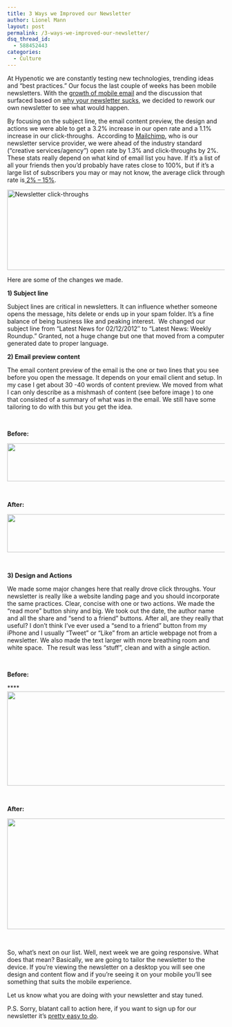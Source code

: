 ```yaml
---
title: 3 Ways we Improved our Newsletter
author: Lionel Mann
layout: post
permalink: /3-ways-we-improved-our-newsletter/
dsq_thread_id:
  - 588452443
categories:
  - Culture
---
```

At Hypenotic we are constantly testing new technologies, trending ideas and &#8220;best practices.&#8221; Our focus the last couple of weeks has been mobile newsletters. With the [growth of mobile email][1] and the discussion that surfaced based on [why your newsletter sucks][2], we decided to rework our own newsletter to see what would happen.

By focusing on the subject line, the email content preview, the design and actions we were able to get a 3.2% increase in our open rate and a 1.1% increase in our click-throughs.  According to [Mailchimp][3], who is our newsletter service provider, we were ahead of the industry standard (&#8220;creative services/agency&#8221;) open rate by 1.3% and click-throughs by 2%. These stats really depend on what kind of email list you have. If it&#8217;s a list of all your friends then you&#8217;d probably have rates close to 100%, but if it&#8217;s a large list of subscribers you may or may not know, the average click through rate is<a href="http://www.lyris.com/email-marketing/85-Average-Email-Click-Through-Rate" target="_blank"> 2% &#8211; 15%</a>.

<img class="aligncenter size-full wp-image-8611" title="opens-click-throughs" src="http://hypenotic.com/wordpress/wp-content/uploads/2012/02/opens-click-throughs.gif" alt="Newsletter click-throughs" width="580" height="186" />

Here are some of the changes we made.

**1) Subject line**

Subject lines are critical in newsletters. It can influence whether someone opens the message, hits delete or ends up in your spam folder. It&#8217;s a fine balance of being business like and peaking interest.  We changed our subject line from &#8220;Latest News for 02/12/2012&#8243; to &#8220;Latest News: Weekly Roundup.&#8221; Granted, not a huge change but one that moved from a computer generated date to proper language.

**2) Email preview content**

The email content preview of the email is the one or two lines that you see before you open the message. It depends on your email client and setup. In my case I get about 30 -40 words of content preview. We moved from what I can only describe as a mishmash of content (see before image ) to one that consisted of a summary of what was in the email. We still have some tailoring to do with this but you get the idea.

&nbsp;

**Before:**

<img class="aligncenter size-full wp-image-8613" title="newsletter-before" src="http://hypenotic.com/wordpress/wp-content/uploads/2012/02/newsletter-before.gif" alt="" width="578" height="88" />

&nbsp;

**After:**

<img class="aligncenter size-full wp-image-8614" title="newsletter-after" src="http://hypenotic.com/wordpress/wp-content/uploads/2012/02/newsletter-after.gif" alt="" width="578" height="88" />

&nbsp;

**3) Design and Actions**

We made some major changes here that really drove click throughs. Your newsletter is really like a website landing page and you should incorporate the same practices. Clear, concise with one or two actions. We made the &#8220;read more&#8221; button shiny and big. We took out the date, the author name and all the share and &#8220;send to a friend&#8221; buttons. After all, are they really that useful? I don&#8217;t think I&#8217;ve ever used a &#8220;send to a friend&#8221; button from my iPhone and I usually &#8220;Tweet&#8221; or &#8220;Like&#8221; from an article webpage not from a newsletter. We also made the text larger with more breathing room and white space.  The result was less &#8220;stuff&#8221;, clean and with a single action.

&nbsp;

**Before:**

****<img class="aligncenter size-full wp-image-8615" title="newsletterdesign1" src="http://hypenotic.com/wordpress/wp-content/uploads/2012/02/newsletterdesign1.gif" alt="" width="580" height="218" />

&nbsp;

**After:**

<img class="aligncenter size-full wp-image-8616" title="newletterdesign2" src="http://hypenotic.com/wordpress/wp-content/uploads/2012/02/newletterdesign2.gif" alt="" width="580" height="256" />

&nbsp;

So, what&#8217;s next on our list. Well, next week we are going responsive. What does that mean? Basically, we are going to tailor the newsletter to the device. If you&#8217;re viewing the newsletter on a desktop you will see one design and content flow and if you&#8217;re seeing it on your mobile you&#8217;ll see something that suits the mobile experience.

Let us know what you are doing with your newsletter and stay tuned.

P.S. Sorry, blatant call to action here, if you want to sign up for our newsletter it&#8217;s [pretty easy to do][4].

&nbsp;

 [1]: http://hypenotic.com/meaning-fulmarketing/8423/exploding-growth-of-mobile-email-what-it-means-for-you "Exploding Growth of Mobile Email: What it means for you."
 [2]: http://hypenotic.com/meaning-fulmarketing/8384/why-your-emails-suck-how-to-grab-me-by-the-eyeballs "Why your newsletter sucks: How to grab me by the eyeballs"
 [3]: http://www.mailchimp.com "Mailchimp"
 [4]: http://hypenotic.com/newsletter-subscription